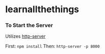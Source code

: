 # learnallthethings

### To Start the Server
Utilizes [http-server](https://www.npmjs.com/package/http-server)

First: `npm install`
Then: `http-server -p 8000`
